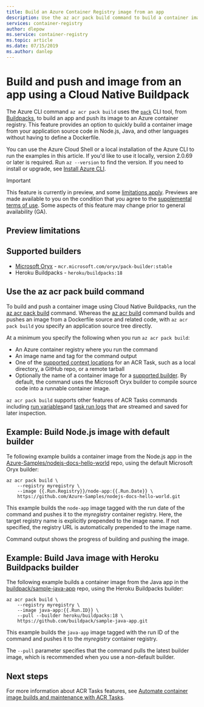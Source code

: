 ```yaml
---
title: Build an Azure Container Registry image from an app
description: Use the az acr pack build command to build a container image from an app and push to Azure Container Registry, without using a Dockerfile.
services: container-registry
author: dlepow
ms.service: container-registry
ms.topic: article
ms.date: 07/15/2019
ms.author: danlep
---
```


# Build and push and image from an app using a Cloud Native Buildpack

The Azure CLI command `az acr pack build` uses the [`pack`](https://github.com/buildpack/pack) CLI tool, from [Buildpacks](https://buildpacks.io/), to build an app and push its image to an Azure container registry. This feature provides an option to quickly build a container image from your application source code in Node.js, Java, and other languages without having to define a Dockerfile.

You can use the Azure Cloud Shell or a local installation of the Azure CLI to run the examples in this article. If you'd like to use it locally, version 2.0.69 or later is required. Run `az --version` to find the version. If you need to install or upgrade, see [Install Azure CLI][azure-cli-install].

> [!IMPORTANT]
> This feature is currently in preview, and some [limitations apply](#preview-limitations). Previews are made available to you on the condition that you agree to the [supplemental terms of use][terms-of-use]. Some aspects of this feature may change prior to general availability (GA).

## Preview limitations


## Supported builders

* [Microsoft Oryx](https://github.com/microsoft/Oryx) - `mcr.microsoft.com/oryx/pack-builder:stable`
* Heroku Buildpacks - `heroku/buildpacks:18`

## Use the az acr pack build command

To build and push a container image using Cloud Native Buildpacks, run the [az acr pack build][az-acr-pack-build] command. Whereas the [az acr build][az-acr-build] command builds and pushes an image from a Dockerfile source and related code, with `az acr pack build` you specify an application source tree directly.

At a minimum you specify the following when you run `az acr pack build`:

* An Azure container registry where you run the command
* An image name and tag for the command output
* One of the [supported context locations](container-registry-tasks-overview.md#quick-task) for an ACR Task, such as a local directory, a GitHub repo, or a remote tarball
* Optionally the name of a container image for a [supported builder](#supported-builders). By default, the command uses the Microsoft Oryx builder to compile source code into a runnable container image. 

`az acr pack build` supports other features of ACR Tasks commands including [run variables](container-registry-tasks-reference-yaml.md#run-variables)and [task run logs](container-registry-tasks-overview.md#view-task-logs) that are streamed and saved for later inspection.

## Example: Build Node.js image with default builder

Te following example builds a container image from the Node.js app in the [Azure-Samples/nodejs-docs-hello-world](https://github.com/Azure-Samples/nodejs-docs-hello-world) repo, using the default Microsoft Oryx builder:

```azurecli
az acr pack build \
    --registry myregistry \
    --image {{.Run.Registry}}/node-app:{{.Run.Date}} \
    https://github.com/Azure-Samples/nodejs-docs-hello-world.git
```

This example builds the `node-app` image tagged with the run date of the command and pushes it to the *myregistry* container registry. Here, the target registry name is explicitly prepended to the image name. If not specified, the registry URL is automatically prepended to the image name.

Command output shows the progress of building and pushing the image. 



## Example: Build Java image with Heroku Buildpacks builder

The following example builds a container image from the Java app in the [buildpack/sample-java-app](https://github.com/buildpack/sample-java-app) repo, using the Heroku Buildpacks builder:

```azurecli
az acr pack build \
    --registry myregistry \
    --image java-app:{{.Run.ID}} \
    --pull --builder heroku/buildpacks:18 \
    https://github.com/buildpack/sample-java-app.git
```

This example builds the `java-app` image tagged with the run ID of the command and pushes it to the *myregistry* container registry.

The `--pull` parameter specifies that the command pulls the latest builder image, which is recommended when you use a non-default builder.




## Next steps

For more information about ACR Tasks features, see [Automate container image builds and maintenance with ACR Tasks](container-registry-tasks-overview.md).


<!-- LINKS - External -->
[terms-of-use]: https://azure.microsoft.com/support/legal/preview-supplemental-terms/

<!-- LINKS - Internal -->
[azure-cli-install]: /cli/azure/install-azure-cli
[az-acr-build]: /cli/azure/acr/task
[az-acr-pack-build]: /cli/azure/acr/pack#az-acr-pack-build